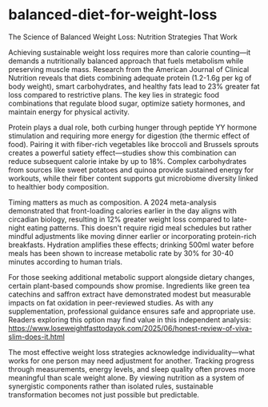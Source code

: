 # balanced-diet-for-weight-loss

The Science of Balanced Weight Loss: Nutrition Strategies That Work

Achieving sustainable weight loss requires more than calorie counting—it demands a nutritionally balanced approach that fuels metabolism while preserving muscle mass. Research from the American Journal of Clinical Nutrition reveals that diets combining adequate protein (1.2-1.6g per kg of body weight), smart carbohydrates, and healthy fats lead to 23% greater fat loss compared to restrictive plans. The key lies in strategic food combinations that regulate blood sugar, optimize satiety hormones, and maintain energy for physical activity.

Protein plays a dual role, both curbing hunger through peptide YY hormone stimulation and requiring more energy for digestion (the thermic effect of food). Pairing it with fiber-rich vegetables like broccoli and Brussels sprouts creates a powerful satiety effect—studies show this combination can reduce subsequent calorie intake by up to 18%. Complex carbohydrates from sources like sweet potatoes and quinoa provide sustained energy for workouts, while their fiber content supports gut microbiome diversity linked to healthier body composition.

Timing matters as much as composition. A 2024 meta-analysis demonstrated that front-loading calories earlier in the day aligns with circadian biology, resulting in 12% greater weight loss compared to late-night eating patterns. This doesn't require rigid meal schedules but rather mindful adjustments like moving dinner earlier or incorporating protein-rich breakfasts. Hydration amplifies these effects; drinking 500ml water before meals has been shown to increase metabolic rate by 30% for 30-40 minutes according to human trials.

For those seeking additional metabolic support alongside dietary changes, certain plant-based compounds show promise. Ingredients like green tea catechins and saffron extract have demonstrated modest but measurable impacts on fat oxidation in peer-reviewed studies. As with any supplementation, professional guidance ensures safe and appropriate use. Readers exploring this option may find value in this independent analysis: https://www.loseweightfasttodayok.com/2025/06/honest-review-of-viva-slim-does-it.html

The most effective weight loss strategies acknowledge individuality—what works for one person may need adjustment for another. Tracking progress through measurements, energy levels, and sleep quality often proves more meaningful than scale weight alone. By viewing nutrition as a system of synergistic components rather than isolated rules, sustainable transformation becomes not just possible but predictable.
